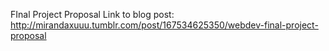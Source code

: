 FInal Project Proposal
Link to blog post:
http://mirandaxuuu.tumblr.com/post/167534625350/webdev-final-project-proposal